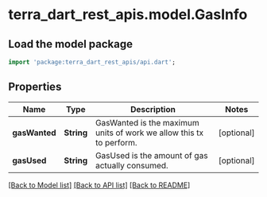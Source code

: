 # terra_dart_rest_apis.model.GasInfo

## Load the model package
```dart
import 'package:terra_dart_rest_apis/api.dart';
```

## Properties
Name | Type | Description | Notes
------------ | ------------- | ------------- | -------------
**gasWanted** | **String** | GasWanted is the maximum units of work we allow this tx to perform. | [optional] 
**gasUsed** | **String** | GasUsed is the amount of gas actually consumed. | [optional] 

[[Back to Model list]](../README.md#documentation-for-models) [[Back to API list]](../README.md#documentation-for-api-endpoints) [[Back to README]](../README.md)


